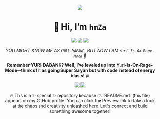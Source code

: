 <p align="center">
  <img src="https://img.shields.io/badge/🌟-Welcome-yellow?style=for-the-badge">
</p>

<h1 align="center">👋 Hi, I’m <code>hmZa</code></h1>

<p align="center">
  <!-- Profile Trophy Section -->
  <!---[![trophy](https://github-profile-trophy.vercel.app/?username=Yuri-Is-On-Rage-Mode&title=Stars,Followers,Commits,Repositories,MultipleLang,PullRequest&theme=onedark)](https://github.com/ryo-ma/github-profile-trophy) ![Your GitHub Stats](https://github-readme-stats.vercel.app/api?username=Yuri-Is-On-Rage-Mode&show_icons=true&hide_title=true)--->
</p>

<p align="center">
  <img src="https://img.shields.io/badge/💻-Code_With_Passion-blueviolet?style=flat-square">
  <img src="https://img.shields.io/badge/🔥-Beast_Mode_Activated-red?style=flat-square">
  <img src="https://img.shields.io/badge/🎯-Rage_Mode_Engaged-orange?style=flat-square">
</p>

<p align="center">
  <em>
    YOU MIGHT KNOW ME AS <code>YURI-DABANG</code>, BUT NOW I AM <code>Yuri-Is-On-Rage-Mode</code> 🚀
  </em>
</p>

<p align="center">
  <strong>
    Remember YURI-DABANG? Well, I’ve leveled up into Yuri-Is-On-Rage-Mode—think of it as going Super Saiyan but with code instead of energy blasts! 💥
  </strong>
</p>

<p align="center">
  <img src="https://img.shields.io/badge/⚡-Electrifying_Code-yellowgreen?style=for-the-badge">
  <img src="https://img.shields.io/badge/👨‍💻-Coding_Ninja-black?style=for-the-badge">
</p>

<!--- Snake Animation -->
<!---<p align="center">
  <img width="1000" src="assets/github-snake.svg" alt="snake"/>
</p>--->

<p align="center">
  🔥 This is a ✨ special ✨ repository because its `README.md` (this file) appears on my GitHub profile. You can click the Preview link to take a look at the chaos and creativity unleashed here. Let's connect and build something awesome together! 
</p>
